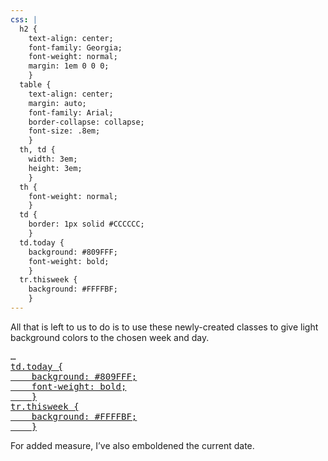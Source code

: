 ```yaml
---
css: |
  h2 {
    text-align: center;
    font-family: Georgia;
    font-weight: normal;
    margin: 1em 0 0 0;
    }
  table {
    text-align: center;
    margin: auto;
    font-family: Arial;
    border-collapse: collapse;
    font-size: .8em;
    }
  th, td {
    width: 3em;
    height: 3em;
    }
  th {
    font-weight: normal;
    }
  td {
    border: 1px solid #CCCCCC;
    }
  td.today {
    background: #809FFF;
    font-weight: bold;
    }
  tr.thisweek {
    background: #FFFFBF;
    }
---
```

<p>All that is left to us to do is to use these newly-created classes to give light background colors to the chosen week and day.</p>

<pre>
&hellip;
<ins>td.today {
	background: #809FFF;
	font-weight: bold;
	}
tr.thisweek {
	background: #FFFFBF;
	}</ins>
</pre>

<p>For added measure, I&rsquo;ve also emboldened the current date.</p>
